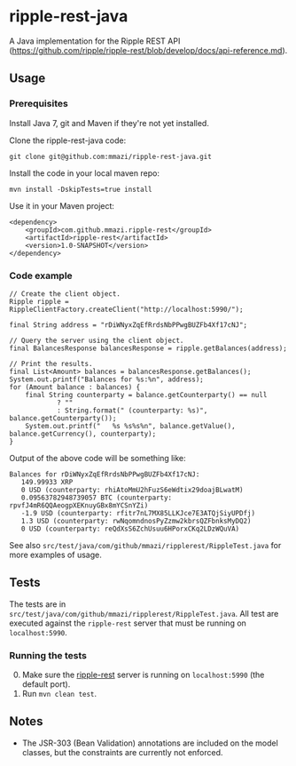 ripple-rest-java
================

A Java implementation for the Ripple REST API (https://github.com/ripple/ripple-rest/blob/develop/docs/api-reference.md).

## Usage

### Prerequisites

Install Java 7, git and Maven if they're not yet installed.

Clone the ripple-rest-java code:

    git clone git@github.com:mmazi/ripple-rest-java.git

Install the code in your local maven repo:

    mvn install -DskipTests=true install

Use it in your Maven project:

    <dependency>
        <groupId>com.github.mmazi.ripple-rest</groupId>
        <artifactId>ripple-rest</artifactId>
        <version>1.0-SNAPSHOT</version>
    </dependency>


### Code example

    // Create the client object.
    Ripple ripple = RippleClientFactory.createClient("http://localhost:5990/");

    final String address = "rDiWNyxZqEfRrdsNbPPwgBUZFb4Xf17cNJ";

    // Query the server using the client object.
    final BalancesResponse balancesResponse = ripple.getBalances(address);

    // Print the results.
    final List<Amount> balances = balancesResponse.getBalances();
    System.out.printf("Balances for %s:%n", address);
    for (Amount balance : balances) {
        final String counterparty = balance.getCounterparty() == null
                ? ""
                : String.format(" (counterparty: %s)", balance.getCounterparty());
        System.out.printf("   %s %s%s%n", balance.getValue(), balance.getCurrency(), counterparty);
    }

Output of the above code will be something like:

    Balances for rDiWNyxZqEfRrdsNbPPwgBUZFb4Xf17cNJ:
       149.99933 XRP
       0 USD (counterparty: rhiAtoMmU2hFuzS6eWdtix29doajBLwatM)
       0.09563782948739057 BTC (counterparty: rpvfJ4mR6QQAeogpXEKnuyGBx8mYCSnYZi)
       -1.9 USD (counterparty: rfitr7nL7MX85LLKJce7E3ATQjSiyUPDfj)
       1.3 USD (counterparty: rwNqomndnosPyZzmw2kbrsQZFbnksMyDQ2)
       0 USD (counterparty: reQdXsS6ZchUsuu6HPorxCKq2LDzWQuVA)


See also `src/test/java/com/github/mmazi/ripplerest/RippleTest.java` for more examples of usage.

## Tests

The tests are in `src/test/java/com/github/mmazi/ripplerest/RippleTest.java`. All test are executed against the `ripple-rest` server that must be running on `localhost:5990`.

### Running the tests

0. Make sure the [ripple-rest](https://github.com/ripple/ripple-rest) server is running on `localhost:5990` (the default port).
0. Run `mvn clean test`.

## Notes

* The JSR-303 (Bean Validation) annotations are included on the model classes, but the constraints are currently not enforced.

